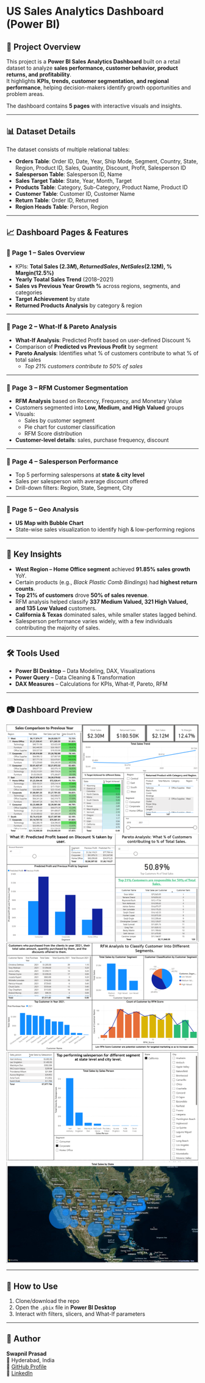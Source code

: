 # US Sales Analytics Dashboard (Power BI)

## 📌 Project Overview
This project is a **Power BI Sales Analytics Dashboard** built on a retail dataset to analyze **sales performance, customer behavior, product returns, and profitability**.  
It highlights **KPIs, trends, customer segmentation, and regional performance**, helping decision-makers identify growth opportunities and problem areas.  

The dashboard contains **5 pages** with interactive visuals and insights.  

---

## 📊 Dataset Details
The dataset consists of multiple relational tables:

- **Orders Table**: Order ID, Date, Year, Ship Mode, Segment, Country, State, Region, Product ID, Sales, Quantity, Discount, Profit, Salesperson ID  
- **Salesperson Table**: Salesperson ID, Name  
- **Sales Target Table**: State, Year, Month, Target  
- **Products Table**: Category, Sub-Category, Product Name, Product ID  
- **Customer Table**: Customer ID, Customer Name  
- **Return Table**: Order ID, Returned   
- **Region Heads Table**: Person, Region  

---

## 📈 Dashboard Pages & Features

### 🔹 **Page 1 – Sales Overview**
- KPIs: **Total Sales ($2.3M), Returned Sales, Net Sales($2.12M), % Margin(12.5%)**  
- **Yearly Toatal Sales Trend** (2018–2021)  
- **Sales vs Previous Year Growth %** across regions, segments, and categories  
- **Target Achievement** by state  
- **Returned Products Analysis** by category & region  

---

### 🔹 **Page 2 – What-If & Pareto Analysis**
- **What-If Analysis**: Predicted Profit based on user-defined Discount %  
- Comparison of **Predicted vs Previous Profit** by segment  
- **Pareto Analysis**: Identifies what % of customers contribute to what % of total sales  
  - *Top 21% customers contribute to 50% of sales*  

---

### 🔹 **Page 3 – RFM Customer Segmentation**
- **RFM Analysis** based on Recency, Frequency, and Monetary Value  
- Customers segmented into **Low, Medium, and High Valued** groups  
- Visuals:  
  - Sales by customer segment  
  - Pie chart for customer classification  
  - RFM Score distribution  
- **Customer-level details**: sales, purchase frequency, discount  

---

### 🔹 **Page 4 – Salesperson Performance**
- Top 5 performing salespersons at **state & city level**  
- Sales per salesperson with average discount offered  
- Drill-down filters: Region, State, Segment, City  

---

### 🔹 **Page 5 – Geo Analysis**
- **US Map with Bubble Chart**  
- State-wise sales visualization to identify high & low-performing regions  

---

## 🚀 Key Insights
- **West Region – Home Office segment** achieved **91.85% sales growth** YoY.  
- Certain products (e.g., *Black Plastic Comb Bindings*) had **highest return counts**.  
- **Top 21% of customers** drove **50% of sales revenue**.  
- RFM analysis helped classify **337 Medium Valued, 321 High Valued, and 135 Low Valued** customers.  
- **California & Texas** dominated sales, while smaller states lagged behind.  
- Salesperson performance varies widely, with a few individuals contributing the majority of sales.  

---

## 🛠 Tools Used
- **Power BI Desktop** – Data Modeling, DAX, Visualizations  
- **Power Query** – Data Cleaning & Transformation  
- **DAX Measures** – Calculations for KPIs, What-If, Pareto, RFM  

---

## 📷 Dashboard Preview
![Dashboard Page 1](images/dashboard_page1.png)
![Dashboard Page 2](images/dashboard_page2.png)
![Dashboard Page 3](images/dashboard_page3.png)
![Dashboard Page 4](images/dashboard_page4.png)
![Dashboard Page 5](images/dashboard_page5.png)

---

## 📂 How to Use
1. Clone/download the repo  
2. Open the `.pbix` file in **Power BI Desktop**  
3. Interact with filters, slicers, and What-If parameters  

---

## 👤 Author
**Swapnil Prasad**  
📍 Hyderabad, India  
🔗 [GitHub Profile](https://github.com/swapnilprasad69)  
🔗 [LinkedIn](https://www.linkedin.com/in/swapnil-prasad-387295178)  


